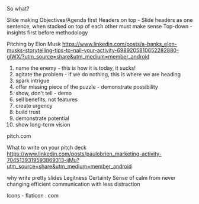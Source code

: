 So what?

Slide making
Objectives/Agenda first
Headers on top - Slide headers as one sentence, when stacked on top of each other must make sense
Top-down - insights first before methodology

Pitching by Elon Musk
https://www.linkedin.com/posts/a-banks_elon-musks-storytelling-tips-to-nail-your-activity-6989205810652282880-gIWX/?utm_source=share&utm_medium=member_android
1. name the enemy - this is how it is today, it sucks!
2. agitate the problem - if we do nothing, this is where we are heading
3. spark intrigue
4. offer missing piece of the puzzle - demonstrate possibility
5. show, don't tell - demo
6. sell benefits, not features
7. create urgency
8. build trust
9. demonstrate potential
10. show long-term vision

pitch.com

What to write on your pitch deck
https://www.linkedin.com/posts/paulobrien_marketing-activity-7045139319593869313-ijMu?utm_source=share&utm_medium=member_android

why write pretty slides
Legitness
Certainty
Sense of calm from never changing
efficient communication with less distraction

Icons - flaticon . com